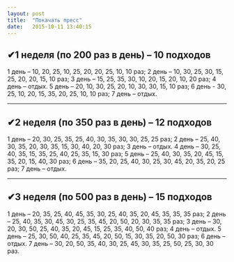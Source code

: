 ```yaml
---
layout: post
title:  "Покачать пресс"
date:   2015-10-11 13:40:15
---
```


✔1 неделя (по 200 раз в день) – 10 подходов
-------------
1 день – 10, 20, 25, 10, 25, 20, 20, 25, 10, 10 раз;
2 день – 10, 30, 25, 30, 15, 25, 20, 20, 15, 10 раз;
3 день – 15, 25, 35, 30, 10, 20, 15, 20, 10, 20 раз;
4 день – отдых.
5 день – 20, 10, 30, 25, 20, 10, 30, 30, 15, 10 раз;
6 день - 30, 25, 10, 20, 15, 35, 20, 25, 10, 10 раз;
7 день – отдых.

***

✔2 неделя (по 350 раз в день) – 12 подходов
-------------
1 день – 20, 30, 25, 35, 25, 40, 30, 35, 30, 30, 25, 25 раз;
2 день – 25, 40, 30, 35, 20, 30, 35, 15, 30, 40, 20, 30 раз;
3 день – отдых.
4 день – 30, 25, 40, 35, 15, 35, 25, 40, 25, 35, 15, 30 раз;
5 день – 25, 40, 30, 35, 20, 45, 15, 35, 20, 15, 40, 30 раз;
6 день – 35, 20, 25, 40, 30, 25, 30, 45, 20, 35, 20, 25 раз;
7 день – отдых.

***

✔3 неделя (по 500 раз в день) – 15 подходов
-------------
1 день – 20, 35, 25, 40, 45, 35, 30, 25, 40, 35, 20, 45, 35, 35, 35 раз;
2 день – 25, 40, 35, 30, 45, 30, 25, 35, 45, 20, 50, 20, 30, 35, 35 раз;
3 день – 30, 20, 30, 50, 25, 40, 35, 20, 45, 15, 25, 35, 40, 50, 40 раз;
4 день – отдых.
5 день – 25, 30, 50, 40, 25, 35, 45, 20, 50, 15, 30, 35, 20, 50, 30 раз;
6 день – отдых.
7 день – 30, 20, 50, 35, 40, 30, 25, 45, 30, 35, 25, 50, 25, 30, 30 раз.